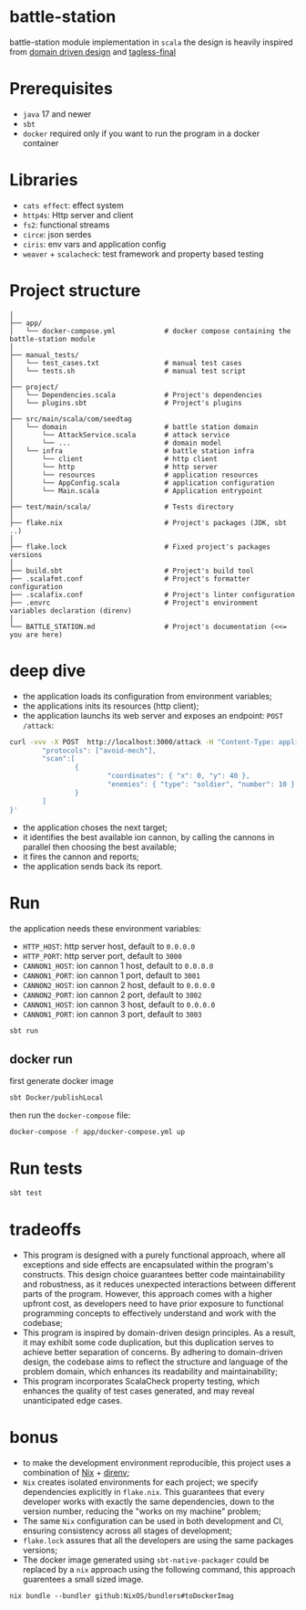 # battle-station

battle-station module implementation in `scala`
the design is heavily inspired from [domain driven design](https://en.wikipedia.org/wiki/Domain-driven_design) and [tagless-final](https://okmij.org/ftp/tagless-final/index.html)

# Prerequisites

- `java` 17 and newer
- `sbt`
- `docker` required only if you want to run the program in a docker container

# Libraries

- `cats effect`: effect system
- `http4s`: Http server and client
- `fs2`: functional streams
- `circe`: json serdes
- `ciris`: env vars and application config
- `weaver` + `scalacheck`: test framework and property based testing

# Project structure

```
│
├── app/
│   └── docker-compose.yml            # docker compose containing the battle-station module
│
├── manual_tests/
│   └── test_cases.txt                # manual test cases
│   └── tests.sh                      # manual test script
│
├── project/
│   └── Dependencies.scala            # Project's dependencies
│   └── plugins.sbt                   # Project's plugins
│
├── src/main/scala/com/seedtag
│   └── domain                        # battle station domain
│       └── AttackService.scala       # attack service
│       └── ...                       # domain model
│   └── infra                         # battle station infra
│       └── client                    # http client
│       └── http                      # http server
│       └── resources                 # application resources
│       └── AppConfig.scala           # application configuration
│       └── Main.scala                # Application entrypoint
│
├── test/main/scala/                  # Tests directory
│
├── flake.nix                         # Project's packages (JDK, sbt ..)
│
├── flake.lock                        # Fixed project's packages versions
│
├── build.sbt                         # Project's build tool
├── .scalafmt.conf                    # Project's formatter configuration
├── .scalafix.conf                    # Project's linter configuration
├── .envrc                            # Project's environment variables declaration (direnv)
│
└── BATTLE_STATION.md                 # Project's documentation (<<= you are here)
```

# deep dive

- the application loads its configuration from environment variables;
- the applications inits its resources (http client);
- the application launchs its web server and exposes an endpoint: `POST /attack`:

```bash
curl -vvv -X POST  http://localhost:3000/attack -H "Content-Type: application/json" -d '{
        "protocols": ["avoid-mech"],
        "scan":[
                {
                        "coordinates": { "x": 0, "y": 40 },
                        "enemies": { "type": "soldier", "number": 10 }
                }
        ]
}'
```

- the application choses the next target;
- it identifies the best available ion cannon, by calling the cannons in parallel then choosing the best available;
- it fires the cannon and reports;
- the application sends back its report.

# Run

the application needs these environment variables:

- `HTTP_HOST`: http server host, default to `0.0.0.0`
- `HTTP_PORT`: http server port, default to `3000`
- `CANNON1_HOST`: ion cannon 1 host, default to `0.0.0.0`
- `CANNON1_PORT`: ion cannon 1 port, default to `3001`
- `CANNON2_HOST`: ion cannon 2 host, default to `0.0.0.0`
- `CANNON2_PORT`: ion cannon 2 port, default to `3002`
- `CANNON1_HOST`: ion cannon 3 host, default to `0.0.0.0`
- `CANNON1_PORT`: ion cannon 3 port, default to `3003`

```bash
sbt run
```

## docker run

first generate docker image

```bash
sbt Docker/publishLocal
```

then run the `docker-compose` file:

```bash
docker-compose -f app/docker-compose.yml up

```

# Run tests

```bash
sbt test
```

# tradeoffs

- This program is designed with a purely functional approach, where all exceptions and side effects are encapsulated within the program's constructs. This design choice guarantees better code maintainability and robustness, as it reduces unexpected interactions between different parts of the program. However, this approach comes with a higher upfront cost, as developers need to have prior exposure to functional programming concepts to effectively understand and work with the codebase;
- This program is inspired by domain-driven design principles. As a result, it may exhibit some code duplication, but this duplication serves to achieve better separation of concerns. By adhering to domain-driven design, the codebase aims to reflect the structure and language of the problem domain, which enhances its readability and maintainability;
- This program incorporates ScalaCheck property testing, which enhances the quality of test cases generated, and may reveal unanticipated edge cases.

# bonus

- to make the development environment reproducible, this project uses a combination of [Nix](https://nixos.org/) + [direnv](https://direnv.net/);
- `Nix` creates isolated environments for each project; we specify dependencies explicitly in `flake.nix`. This guarantees that every developer works with exactly the same dependencies, down to the version number, reducing the "works on my machine" problem;
- The same `Nix` configuration can be used in both development and CI, ensuring consistency across all stages of development;
- `flake.lock` assures that all the developers are using the same packages versions;
- The docker image generated using `sbt-native-packager` could be replaced by a `nix` approach using the following command, this approach guarentees a small sized image.

```shell
nix bundle --bundler github:NixOS/bundlers#toDockerImag
```
